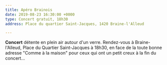```yaml
---
title: Apéro Brainois
date: 2019-08-23 16:30:00 +0000
type: Concert gratuit, 18h30
address: Place du quartier Saint-Jacques, 1420 Braine-l'Alleud

---
```

**Concert** détente en plein air autour d'un verre. Rendez-vous à Braine-l'Alleud, Place du Quartier Saint-Jacques à 18h30, en face de la toute bonne adresse "Comme à la maison" pour ceux qui ont un petit creux à la fin du concert... 